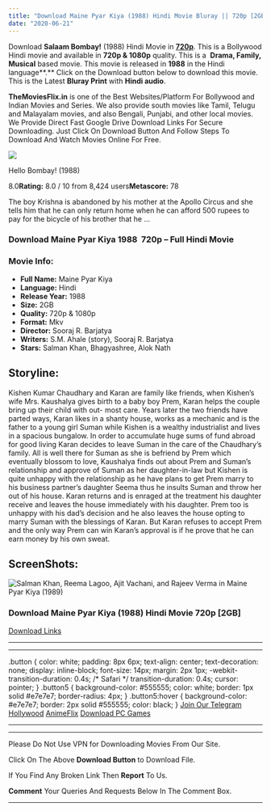 ```yaml
---
title: "Download Maine Pyar Kiya (1988) Hindi Movie Bluray || 720p [2GB]"
date: "2020-06-21"
---
```


Download **Salaam Bombay!** (1988) Hindi Movie in [**720p**](https://1moviesflix.com/720p-movies/). This is a Bollywood Hindi movie and available in **720p & 1080p** quality. This is a  **Drama, Family, Musical** based movie. This movie is released in **1988** in the Hindi language**.** Click on the Download button below to download this movie. This is the Latest **Bluray Print** with **Hindi audio**.

**TheMoviesFlix.in** is one of the Best Websites/Platform For Bollywood and Indian Movies and Series. We also provide south movies like Tamil, Telugu and Malayalam movies, and also Bengali, Punjabi, and other local movies. We Provide Direct Fast Google Drive Download Links For Secure Downloading. Just Click On Download Button And Follow Steps To Download And Watch Movies Online For Free.

[![](https://m.media-amazon.com/images/M/MV5BMWFlMjRhZmUtNzBjNC00NTdjLTlkNjItNWZmODdhODg4ZTlhXkEyXkFqcGdeQXVyMTMxMTY0OTQ@._V1_SX300.jpg)](https://www.imdb.com/title/tt0096028/ "Hello Bombay!")

Hello Bombay! (1988)

8.0**Rating:** 8.0 / 10 from 8,424 users**Metascore:** 78

The boy Krishna is abandoned by his mother at the Apollo Circus and she tells him that he can only return home when he can afford 500 rupees to pay for the bicycle of his brother that he ...

### Download Maine Pyar Kiya 1988  720p – Full Hindi Movie

### Movie Info:

- **Full Name:** Maine Pyar Kiya
- **Language:** Hindi
- **Release Year:** 1988
- **Size:** 2GB
- **Quality:** 720p & 1080p
- **Format:** Mkv
- **Director:** Sooraj R. Barjatya
- **Writers:** S.M. Ahale (story), Sooraj R. Barjatya
- **Stars:** Salman Khan, Bhagyashree, Alok Nath

## Storyline:

Kishen Kumar Chaudhary and Karan are family like friends, when Kishen’s wife Mrs. Kaushalya gives birth to a baby boy Prem, Karan helps the couple bring up their child with out- most care. Years later the two friends have parted ways, Karan likes in a shanty house, works as a mechanic and is the father to a young girl Suman while Kishen is a wealthy industrialist and lives in a spacious bungalow. In order to accumulate huge sums of fund abroad for good living Karan decides to leave Suman in the care of the Chaudhary’s family. All is well there for Suman as she is befriend by Prem which eventually blossom to love, Kaushalya finds out about Prem and Suman’s relationship and approve of Suman as her daughter-in-law but Kishen is quite unhappy with the relationship as he have plans to get Prem marry to his business partner’s daughter Seema thus he insults Suman and throw her out of his house. Karan returns and is enraged at the treatment his daughter receive and leaves the house immediately with his daughter. Prem too is unhappy with his dad’s decision and he also leaves the house opting to marry Suman with the blessings of Karan. But Karan refuses to accept Prem and the only way Prem can win Karan’s approval is if he prove that he can earn money by his own sweat.

## ScreenShots:

![Salman Khan, Reema Lagoo, Ajit Vachani, and Rajeev Verma in Maine Pyar Kiya (1989)](https://m.media-amazon.com/images/M/MV5BNzdjOGI4ZDEtMmI0NC00MjNhLThmOTEtZTM3Y2UyNTczNDM0XkEyXkFqcGdeQXVyMTExNDQ2MTI@._V1_QL50_SY1000_CR0,0,1274,1000_AL_.jpg)

### Download Maine Pyar Kiya (1988) Hindi Movie 720p \[2GB\] 

[Download Links](https://1moviesflix.com?a270777880=MWUyTzcwTjJhUElkdVdMMUNzcjlUSkFGNXNQeEd1ajdUam44TjROcXlSRFJVd0N3b2dYZnRlaTR3aXdidi93cGw1NXZpV0t4bVFLQThHMUZHYnpGZHh5S0lZU1VSRjBMSENiMFdmeXRwakk9)

* * *

* * *

.button { color: white; padding: 8px 6px; text-align: center; text-decoration: none; display: inline-block; font-size: 14px; margin: 2px 1px; -webkit-transition-duration: 0.4s; /\* Safari \*/ transition-duration: 0.4s; cursor: pointer; } .button5 { background-color: #555555; color: white; border: 1px solid #e7e7e7; border-radius: 4px; } .button5:hover { background-color: #e7e7e7; border: 2px solid #555555; color: black; } [Join Our Telegram](http://gdrivepro.xyz/join.php) [Hollywood](https://moviesverse.com/) [AnimeFlix](https://animeflix.in/) [Download PC Games](https://gamesflix.net/)  

* * *

* * *

  

Please Do Not Use VPN for Downloading Movies From Our Site.

Click On The Above **Download Button** to Download File.

If You Find Any Broken Link Then **Report** To Us.

**Comment** Your Queries And Requests Below In The Comment Box.

* * *
